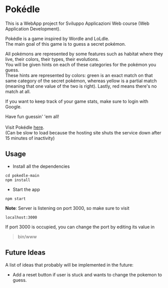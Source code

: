 # Pokédle

This is a WebApp project for Sviluppo Applicazioni Web course (Web Application Development).

Pokédle is a game inspired by Wordle and LoLdle.<br>
The main goal of this game is to guess a secret pokémon.<br>

All pokémons are represented by some features such as habitat where they live, their colors, their types, their evolutions.<br>
You will be given hints on each of these categories for the pokémon you guess.<br>
These hints are represented by colors:
green is an exact match on that same category of the secret pokémon, whereas yellow is a 
partial match (meaning that one value of the two is right). Lastly, red means there's no match at all.<br>

If you want to keep track of your game stats, make sure to login with Google. 

Have fun guessin' 'em all!<br><br>
Visit Pokédle [here](https://pokedle.onrender.com/).<br>
(Can be slow to load because the hosting site shuts the service down after 15 minutes of inactivity)

## Usage

- Install all the dependencies
```
cd pokedle-main
npm install
```

- Start the app
```
npm start
```

**Note**: Server is listening on port 3000, so make sure to visit
```
localhost:3000
```

If port 3000 is occupied, you can change the port by editing its value in
> bin/www

## Future Ideas
A list of ideas that probably will be implemented in the future:
- Add a reset button if user is stuck and wants to change the pokemon to guess.

